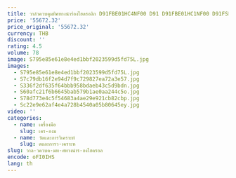 ```yaml
---
title: วาล์วควบคุมทิศทางนำร่องไฮดรอลิก D91FBE01HC4NF00 D91 D91FBE01HC1NF00 D91FSE01H4NLW0 D91FBE01HC1NF00
price: '55672.32'
price_original: '55672.32'
currency: THB
discount: ''
rating: 4.5
volume: 78
image: S795e85e61e8e4ed1bbf2023599d5fd75L.jpg
images:
  - S795e85e61e8e4ed1bbf2023599d5fd75L.jpg
  - S7c79db16f2e94d7f9c729827ea72a3e57.jpg
  - S336f2df635f64bbb958bdaeb43c5d9bdn.jpg
  - S60afc21f6b6645bab579b1ae0aa244c5o.jpg
  - S78d773e4c5f54683a4ae29e921cb82cbp.jpg
  - Sc22e9e62af4e4a728b4540a05b80645ey.jpg
video: ''
categories:
  - name: เครื่องมือ
    slug: เคร-องม
  - name: วัดและการวิเคราะห์
    slug: ดและการว-เคราะห
slug: วาล-วควบค-มท-ศทางนำร-องไฮดรอล
encode: oFI0IHS
lang: th
---
```

  